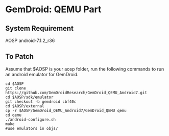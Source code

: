 # GemDroid: QEMU Part

## System Requirement

AOSP android-7.1.2_r36

## To Patch

Assume that $AOSP is your aosp folder, run the following commands to run an android emulator for
GemDroid.

    cd $AOSP
    git clone https://github.com/GemDroidResearch/GemDroid_QEMU_Android7.git
    cd $AOSP/sdk/emulator
    git checkout -b gemdroid cbf40c
    cd $AOSP/external
    cp -r $AOSP/GemDroid_QEMU_Android7/GemDroid_QEMU qemu
    cd qemu
    ./android-configure.sh
    make 
    #use emulators in objs/
